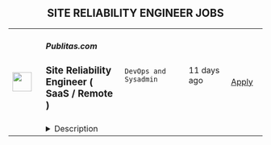 <div align="center"><h2>SITE RELIABILITY ENGINEER JOBS</h2></div><table><tr>
                <td width="100" height="100" rowspan="2">
                    <img src="https://wwr-pro.s3.amazonaws.com/logos/0081/9108/logo.gif" width="38px" height="auto">
                </td>
                <td width="300">
                    <h5>Publitas.com</h5>
                    <h3> Site Reliability Engineer ( SaaS / Remote )</h3>
                </td>
                <td width="300">
                    <code>DevOps and Sysadmin</code>
                </td>
                <td width="200">
                <text>11 days ago</text>
                </td>
                <td width="100" rowspan="2">
                <a href="https://weworkremotely.com/remote-jobs/publitas-com-site-reliability-engineer-saas-remote" align="right" target="_blank">Apply</a>
                </td>
            </tr>
            <tr>
                <td colspan="3">
                <details><summary>Description</summary>
                <img src="https://we-work-remotely.imgix.net/logos/0081/9108/logo.gif?ixlib=rails-4.0.0&w=50&h=50&dpr=2&fit=fill&auto=compress" />

<p>
  <strong>Headquarters:</strong> Amsterdam
    <br /><strong>URL:</strong> <a href="https://publitas.com">https://publitas.com</a>
</p>

<div>
<strong>Increase product quality and grow with us.<br></strong><br>
</div><div>We believe that business growth starts with a fantastic product that people want to use. And with Publitas, we aim to create an exceptional experience for browsing shoppers by publishing engaging content online. We are on a mission to inspire people from all over the world (60M today) through a more sustainable discovery experience. We guide our customers, leading retailers such as Mattel, IKEA, Home Depot, Lenovo, and Williams Sonoma, through the print transition and provide the personalized service they deserve, which has earned us their trust and loyalty. As a result, we have more than 1900 passionate customers and advocates worldwide.<br><br>
</div><div>Our Operations Team is growing. We are expanding our team with multiple functionalities to ensure we follow the latest market trends, fulfill our highly positioned KPIs (availability, performance and security), and provide enough redundancy within the team to make sure we always have room for improvements.<br><br>
</div><div>We embrace async work with fewer meetings and more focus time, but we are always happy to discuss new ideas of all team members so that we can elevate in the long run.<br><br>
</div><div>We do like state-of-the-art technology, although we understand that our customers' needs always have to be our first priority. We do everything in our power to provide quality service for them.<br><br>
</div><div><strong>Responsibilities:</strong></div><ul>
<li>You will be responsible for ensuring that our infrastructure configurations and integrations are set according to our business needs.</li>
<li>You will execute and optimize processes related to infrastructure and tools used for collaboration, development as well as for our production service.</li>
<li>You will ensure security implementations are in place, maintained and documented according to our established standards (patch management, keeping the platform up to date, monitoring and adjusting configuration security).</li>
<li>You will support the team to keep the documentation of our infrastructure, architecture, and processes intact and improve them continuously.</li>
<li>You will deploy infrastructure components, applications, and upgrades in accordance with our release management process.</li>
<li>You will monitor the platform's health and performance proactively and will follow-up, mitigate and resolve incidents.</li>
<li>You will be implementing configurations and improvements of our monitoring components as well as introducing new components (functional and low-level monitoring).</li>
<li>You will research and implement solutions for our product pipeline together with the Product Development Team which affects our infrastructure and operations.</li>
<li>You will scale our platform proactively to match the company's growth.</li>
</ul><div><br></div><div><strong>Requirements</strong></div><ul>
<li>You can demonstrate Linux server administration knowledge (Debian/Ubuntu preferred) and background in internals.</li>
<li>You have experience working with a SaaS project before.</li>
<li>A solid understanding of core components (VPC, Security Groups, DNS, service discovery, etc.) of at least one IaaS (Infrastructure-as-a-Service) Platform (AWS, GCP, Azure).</li>
<li>Experience with IaaC (infrastructure-as-a-code) and serverless environments (Cloudformation, Terraform, AWS Lambda, or similar).</li>
<li>Experience with IaaS managed components such as RDS, managed Elastic(Search), message queues.</li>
<li>You have managed SaaS/Cloud tools such as or similar to (but not limited to) Google Workspace, Github, Slack, Zendesk, Geckoboard, etc.</li>
<li>Experience with scripting in Python and Bash.</li>
<li>Experience with security implementations (packet filters, WAF, VPNs).</li>
<li>Experience with writing basic SQL queries or willing to learn this.</li>
<li>You have configured and maintained CI/CD pipeline.</li>
<li>Basic but solid TCP/IP knowledge.</li>
<li>Good at collaborating and multi-tasking.</li>
<li>You have up to date knowledge about the current (SaaS) cloud infrastructure industry standards and trends.</li>
</ul><div><br></div><div><strong>Bonus:</strong></div><ul>
<li>You have worked in an environment where ISO 27001 standard was implemented.</li>
<li>You have been responsible for maintaining larger data sets.</li>
<li>You have experience in automated reporting.</li>
<li>You are familiar with Ruby.</li>
</ul><div><br></div><div><strong>If you’ve been reading this far, chances are high you're a bit like us:</strong></div><ul>
<li>You desire to do things better and to improve the world around you.</li>
<li>You believe that results and impact matter more than hours spent.</li>
<li>You’re self-driven, and you love the fact that Publitas operates through <a href="https://www.notion.so/publitas-ws/Publitas-Values-and-Habits-a97339a13a184d9db252e79f3c1da6d2">values &amp; habits</a> such as:</li>
<li>Honesty</li>
<li>Respect</li>
<li>Passion</li>
<li>Generosity</li>
<li>Excellence</li>
<li>Curiosity</li>
</ul><div><br></div><div><strong>What can you expect from us?</strong></div><ul>
<li>€39,600 - €74,663 gross salary per year.</li>
<li>25 vacation days per year and your National Holidays off.</li>
<li>A contract of indefinite duration.</li>
<li>Work from anywhere you desire.</li>
<li>A monthly shared office space/co-working allowance.</li>
<li>A one-time home office setup stipend.</li>
<li>A top-of-the-line MacBook.</li>
<li>Monthly wellness allowance to stay healthy while working remotely.</li>
<li>Annual retreats in some of the greatest cities in the world.</li>
<li>Free books in Kindle and Audible store.</li>
<li>We'll challenge and support each other through <a href="https://publitas-ws.notion.site/1-1-Sessions-2-1-c9aaa6c8442842d686c14538c5a983e4">1-1 sessions</a> to get the most out of your and our potential.</li>
</ul><div>
<em>We promise to get rid of everything that stands in your way so you can create your best work. If this sounds like your kind of place, it’s time to get in touch.<br></em><br>
</div><div>
<strong>Please feel free to contact our Recruitment Team at </strong><a href="mailto:careers@publitas.com"><strong>careers@publitas.com</strong></a><strong> if you have any questions.<br></strong><br>
</div>

<p><strong>To apply:</strong> <a href="https://weworkremotely.com/remote-jobs/publitas-com-site-reliability-engineer-saas-remote">https://weworkremotely.com/remote-jobs/publitas-com-site-reliability-engineer-saas-remote</a></p>

                </details>
                </td>
            </tr></table>
